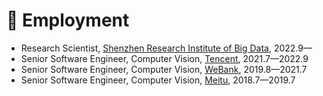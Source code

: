 # 💼 Employment

- Research Scientist, [Shenzhen Research Institute of Big Data](http://www.sribd.cn/en), 2022.9—
- Senior Software Engineer, Computer Vision, [Tencent](https://www.tencent.com/en-us/), 2021.7—2022.9
- Senior Software Engineer, Computer Vision, [WeBank](https://www.webank.com/en/), 2019.8—2021.7
- Senior Software Engineer, Computer Vision, [Meitu](https://mtlab.meitu.com/en/?lang=en), 2018.7—2019.7
